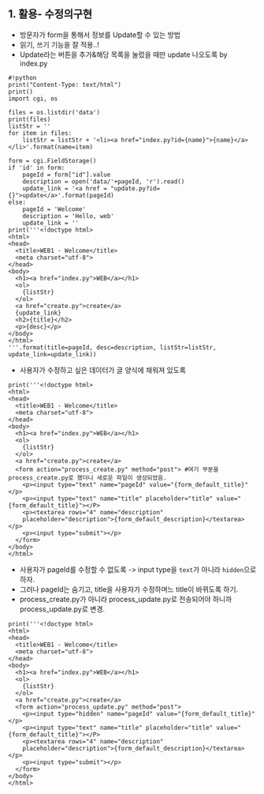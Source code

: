 ## 1. 활용- 수정의구현 <br>
+ 방문자가 form을 통해서 정보를 Update할 수 있는 방법 <br>
+ 읽기, 쓰기 기능을 잘 적용..! <br>
+ Update라는 버튼을 추가&해당 목록을 눌렀을 때만 update 나오도록 by index.py <br>
```
#!python
print("Content-Type: text/html")
print()
import cgi, os

files = os.listdir('data')
print(files)
listStr = ''
for item in files:
    listStr = listStr + '<li><a href="index.py?id={name}">{name}</a></li>'.format(name=item)

form = cgi.FieldStorage()
if 'id' in form:
    pageId = form["id"].value
    description = open('data/'+pageId, 'r').read()
    update_link = '<a href = "update.py?id={}">update</a>'.format(pageId)
else:
    pageId = 'Welcome'
    description = 'Hello, web'
    update_link = ''
print('''<!doctype html>
<html>
<head>
  <title>WEB1 - Welcome</title>
  <meta charset="utf-8">
</head>
<body>
  <h1><a href="index.py">WEB</a></h1>
  <ol>
    {listStr}
  </ol>
  <a href="create.py">create</a>
  {update_link}
  <h2>{title}</h2>
  <p>{desc}</p>
</body>
</html>
'''.format(title=pageId, desc=description, listStr=listStr, update_link=update_link))
```
+ 사용자가 수정하고 싶은 데이터가 글 양식에 채워져 있도록 <br>
```
print('''<!doctype html>
<html>
<head>
  <title>WEB1 - Welcome</title>
  <meta charset="utf-8">
</head>
<body>
  <h1><a href="index.py">WEB</a></h1>
  <ol>
    {listStr}
  </ol>
  <a href="create.py">create</a>
  <form action="process_create.py" method="post"> #여기 부분을 process_create.py로 했더니 새로운 파일이 생성되었음.
    <p><input type="text" name="pageId" value="{form_default_title}"</p>
    <p><input type="text" name="title" placeholder="title" value="{form_default_title}"></P>
    <p><textarea rows="4" name="description"
    placeholder="description">{form_default_description}</textarea></p>
    <p><input type="submit"></p>
  </form>
</body>
</html>
```
+ 사용자가 pageId를 수정할 수 없도록 -> input type을 `text`가 아니라 `hidden`으로 하자. <br>
+ 그러나 pageId는 숨기고, title을 사용자가 수정하며느 title이 바뀌도록 하기. <br>
+ process_create.py가 아니라 process_update.py로 전송되어야 하니까 process_update.py로 변경. <br>
```
print('''<!doctype html>
<html>
<head>
  <title>WEB1 - Welcome</title>
  <meta charset="utf-8">
</head>
<body>
  <h1><a href="index.py">WEB</a></h1>
  <ol>
    {listStr}
  </ol>
  <a href="create.py">create</a>
  <form action="process_update.py" method="post">
    <p><input type="hidden" name="pageId" value="{form_default_title}"</p>
    <p><input type="text" name="title" placeholder="title" value="{form_default_title}"></P>
    <p><textarea rows="4" name="description"
    placeholder="description">{form_default_description}</textarea></p>
    <p><input type="submit"></p>
  </form>
</body>
</html>
```


